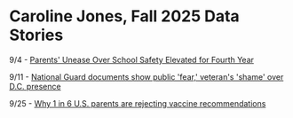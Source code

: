 # Caroline Jones, Fall 2025 Data Stories

9/4 - [Parents' Unease Over School Safety Elevated for Fourth Year](https://news.gallup.com/poll/694553/parents-unease-school-safety-elevated-fourth-year.aspx)

9/11 - [National Guard documents show public 'fear,' veteran's 'shame' over D.C. presence](https://www.washingtonpost.com/national-security/2025/09/10/national-guard-trump-dc/) 

9/25 - [Why 1 in 6 U.S. parents are rejecting vaccine recommendations](https://www.washingtonpost.com/health/2025/09/15/childhood-vaccines-parents-post-kff-poll/) 
